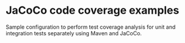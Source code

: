 JaCoCo code coverage examples
=============================

Sample configuration to perform test coverage analysis for unit and integration
tests separately using Maven and JaCoCo.
